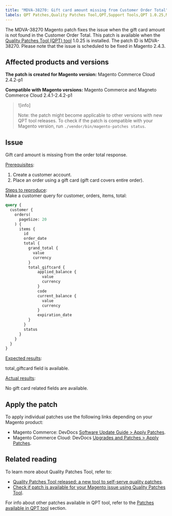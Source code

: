 ```yaml
---
title: "MDVA-38270: Gift card amount missing from Customer Order Total"
labels: QPT Patches,Quality Patches Tool,QPT,Support Tools,QPT 1.0.25,Magento Commerce Cloud,Magento Commerce,2.4.1,2.4.1-p1,2.4.2,2.4.2-p1
---
```


The MDVA-38270 Magento patch fixes the issue when the gift card amount is not found in the Customer Order Total. This patch is available when the [Quality Patches Tool (QPT) tool](https://devdocs.magento.com/guides/v2.4/comp-mgr/patching.html#mqp) 1.0.25 is installed. The patch ID is MDVA-38270. Please note that the issue is scheduled to be fixed in Magento 2.4.3.

## Affected products and versions

**The patch is created for Magento version:**
Magento Commerce Cloud 2.4.2-p1

**Compatible with Magento versions:**
Magento Commerce and Magneto Commerce Cloud 2.4.1-2.4.2-p1

>![info]
>
>Note: the patch might become applicable to other versions with new QPT tool releases. To check if the patch is compatible with your Magento version, run `./vendor/bin/magento-patches status`.

## Issue
Gift card amount is missing from the order total response.

<ins>Prerequisites</ins>:

1. Create a customer account.
1. Place an order using a gift card (gift card covers entire order).

<ins>Steps to reproduce</ins>:  
Make a customer query for customer, orders, items, total:
```GraphQL
query {
  customer {
    orders(
      pageSize: 20
    ) {
      items {
        id
        order_date
        total {
          grand_total {
            value
            currency
          }
          total_giftcard {
              applied_balance {
                value
                currency
              }
              code
              current_balance {
                value
                currency
              }
              expiration_date
          }
        }
        status
      }
    }
  }
}
```

<ins>Expected results</ins>:

total_giftcard field is available.

<ins>Actual results</ins>:

No gift card related fields are available.

## Apply the patch

To apply individual patches use the following links depending on your Magento product:

* Magento Commerce: DevDocs [Software Update Guide > Apply Patches](https://devdocs.magento.com/guides/v2.4/comp-mgr/patching/mqp.html).
* Magento Commerce Cloud: DevDocs [Upgrades and Patches > Apply Patches](https://devdocs.magento.com/cloud/project/project-patch.html).

## Related reading

To learn more about Quality Patches Tool, refer to:

* [Quality Patches Tool released: a new tool to self-serve quality patches](https://support.magento.com/hc/en-us/articles/360047139492).
* [Check if patch is available for your Magento issue using Quality Patches Tool](https://support.magento.com/hc/en-us/articles/360047125252).

For info about other patches available in QPT tool, refer to the [Patches available in QPT tool](https://support.magento.com/hc/en-us/sections/360010506631-Patches-available-in-QPT-tool-) section.
